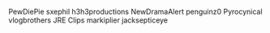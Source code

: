 PewDiePie
sxephil
h3h3productions
NewDramaAlert
penguinz0
Pyrocynical
vlogbrothers
JRE Clips
markiplier
jacksepticeye
